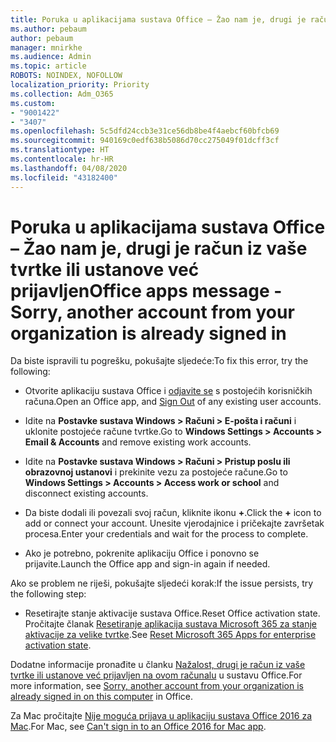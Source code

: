 ```yaml
---
title: Poruka u aplikacijama sustava Office – Žao nam je, drugi je račun iz vaše tvrtke ili ustanove već prijavljen
ms.author: pebaum
author: pebaum
manager: mnirkhe
ms.audience: Admin
ms.topic: article
ROBOTS: NOINDEX, NOFOLLOW
localization_priority: Priority
ms.collection: Adm_O365
ms.custom:
- "9001422"
- "3407"
ms.openlocfilehash: 5c5dfd24ccb3e31ce56db8be4f4aebcf60bfcb69
ms.sourcegitcommit: 940169c0edf638b5086d70cc275049f01dcff3cf
ms.translationtype: HT
ms.contentlocale: hr-HR
ms.lasthandoff: 04/08/2020
ms.locfileid: "43182400"
---
```

# <a name="office-apps-message---sorry-another-account-from-your-organization-is-already-signed-in"></a><span data-ttu-id="561b3-102">Poruka u aplikacijama sustava Office – Žao nam je, drugi je račun iz vaše tvrtke ili ustanove već prijavljen</span><span class="sxs-lookup"><span data-stu-id="561b3-102">Office apps message - Sorry, another account from your organization is already signed in</span></span>

<span data-ttu-id="561b3-103">Da biste ispravili tu pogrešku, pokušajte sljedeće:</span><span class="sxs-lookup"><span data-stu-id="561b3-103">To fix this error, try the following:</span></span>

- <span data-ttu-id="561b3-104">Otvorite aplikaciju sustava Office i [odjavite se](https://support.office.com/article/sign-out-of-office-5a20dc11-47e9-4b6f-945d-478cb6d92071) s postojećih korisničkih računa.</span><span class="sxs-lookup"><span data-stu-id="561b3-104">Open an Office app, and [Sign Out](https://support.office.com/article/sign-out-of-office-5a20dc11-47e9-4b6f-945d-478cb6d92071) of any existing user accounts.</span></span>

- <span data-ttu-id="561b3-105">Idite na **Postavke sustava Windows > Računi > E-pošta i računi** i uklonite postojeće račune tvrtke.</span><span class="sxs-lookup"><span data-stu-id="561b3-105">Go to **Windows Settings > Accounts > Email & Accounts** and remove existing work accounts.</span></span>

- <span data-ttu-id="561b3-106">Idite na **Postavke sustava Windows > Računi > Pristup poslu ili obrazovnoj ustanovi** i prekinite vezu za postojeće račune.</span><span class="sxs-lookup"><span data-stu-id="561b3-106">Go to **Windows Settings > Accounts > Access work or school** and disconnect existing accounts.</span></span> 

- <span data-ttu-id="561b3-107">Da biste dodali ili povezali svoj račun, kliknite ikonu **+**.</span><span class="sxs-lookup"><span data-stu-id="561b3-107">Click the **+** icon to add or connect your account.</span></span> <span data-ttu-id="561b3-108">Unesite vjerodajnice i pričekajte završetak procesa.</span><span class="sxs-lookup"><span data-stu-id="561b3-108">Enter your credentials and wait for the process to complete.</span></span>

- <span data-ttu-id="561b3-109">Ako je potrebno, pokrenite aplikaciju Office i ponovno se prijavite.</span><span class="sxs-lookup"><span data-stu-id="561b3-109">Launch the Office app and sign-in again if needed.</span></span> 

<span data-ttu-id="561b3-110">Ako se problem ne riješi, pokušajte sljedeći korak:</span><span class="sxs-lookup"><span data-stu-id="561b3-110">If the issue persists, try the following step:</span></span> 

- <span data-ttu-id="561b3-111">Resetirajte stanje aktivacije sustava Office.</span><span class="sxs-lookup"><span data-stu-id="561b3-111">Reset Office activation state.</span></span> <span data-ttu-id="561b3-112">Pročitajte članak [Resetiranje aplikacija sustava Microsoft 365 za stanje aktivacije za velike tvrtke](https://docs.microsoft.com/office365/troubleshoot/activation/reset-office-365-proplus-activation-state).</span><span class="sxs-lookup"><span data-stu-id="561b3-112">See [Reset Microsoft 365 Apps for enterprise activation state](https://docs.microsoft.com/office365/troubleshoot/activation/reset-office-365-proplus-activation-state).</span></span>

<span data-ttu-id="561b3-113">Dodatne informacije pronađite u članku [Nažalost, drugi je račun iz vaše tvrtke ili ustanove već prijavljen na ovom računalu](https://docs.microsoft.com/office/troubleshoot/error-messages/another-account-already-signed-in) u sustavu Office.</span><span class="sxs-lookup"><span data-stu-id="561b3-113">For more information, see [Sorry, another account from your organization is already signed in on this computer](https://docs.microsoft.com/office/troubleshoot/error-messages/another-account-already-signed-in) in Office.</span></span>

<span data-ttu-id="561b3-114">Za Mac pročitajte [Nije moguća prijava u aplikaciju sustava Office 2016 za Mac](https://docs.microsoft.com/office365/troubleshoot/authentication/sign-in-to-office-2016-for-mac-fail).</span><span class="sxs-lookup"><span data-stu-id="561b3-114">For Mac, see [Can't sign in to an Office 2016 for Mac app](https://docs.microsoft.com/office365/troubleshoot/authentication/sign-in-to-office-2016-for-mac-fail).</span></span>
